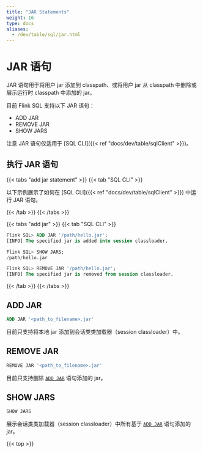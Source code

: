 ```yaml
---
title: "JAR Statements"
weight: 16
type: docs
aliases:
  - /dev/table/sql/jar.html
---
```

<!--
Licensed to the Apache Software Foundation (ASF) under one
or more contributor license agreements.  See the NOTICE file
distributed with this work for additional information
regarding copyright ownership.  The ASF licenses this file
to you under the Apache License, Version 2.0 (the
"License"); you may not use this file except in compliance
with the License.  You may obtain a copy of the License at

  http://www.apache.org/licenses/LICENSE-2.0

Unless required by applicable law or agreed to in writing,
software distributed under the License is distributed on an
"AS IS" BASIS, WITHOUT WARRANTIES OR CONDITIONS OF ANY
KIND, either express or implied.  See the License for the
specific language governing permissions and limitations
under the License.
-->

<a name="jar-statements"></a>

# JAR 语句

JAR 语句用于将用户 jar 添加到 classpath、或将用户 jar 从 classpath 中删除或展示运行时 classpath 中添加的 jar。

目前 Flink SQL 支持以下 JAR 语句：
- ADD JAR
- REMOVE JAR
- SHOW JARS

<span class="label label-danger">注意</span> JAR 语句仅适用于 [SQL CLI]({{< ref "docs/dev/table/sqlClient" >}})。

<a name="run-a-jar-statement"></a>

## 执行 JAR 语句

{{< tabs "add jar statement" >}}
{{< tab "SQL CLI" >}}

以下示例展示了如何在 [SQL CLI]({{< ref "docs/dev/table/sqlClient" >}}) 中运行 JAR 语句。

{{< /tab >}}
{{< /tabs >}}

{{< tabs "add jar" >}}
{{< tab "SQL CLI" >}}
```sql
Flink SQL> ADD JAR '/path/hello.jar';
[INFO] The specified jar is added into session classloader.

Flink SQL> SHOW JARS;
/path/hello.jar

Flink SQL> REMOVE JAR '/path/hello.jar';
[INFO] The specified jar is removed from session classloader.
```
{{< /tab >}}
{{< /tabs >}}

## ADD JAR

```sql
ADD JAR '<path_to_filename>.jar'
```

目前只支持将本地 jar 添加到会话类类加载器（session classloader）中。

## REMOVE JAR

```sql
REMOVE JAR '<path_to_filename>.jar'
```

目前只支持删除 [`ADD JAR`](#add-jar) 语句添加的 jar。

## SHOW JARS

```sql
SHOW JARS
```

展示会话类类加载器（session classloader）中所有基于 [`ADD JAR`](#add-jar) 语句添加的 jar。

{{< top >}}
